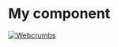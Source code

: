 # My component
[![Webcrumbs](https://webcrumbs.cloud/thumbnails/036816de8076513bc789713895697cc227d57ead9e69d62804f0aab729ebbbca_20077c445c655813ae658211e48f0b4ed4603d556d42e03b64c6d43896b4d3a4.png)](https://tools.webcrumbs.org/frontend-ai?hash=036816de8076513bc789713895697cc227d57ead9e69d62804f0aab729ebbbca&theme=20077c445c655813ae658211e48f0b4ed4603d556d42e03b64c6d43896b4d3a4)
